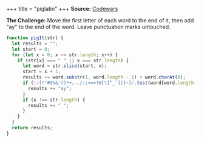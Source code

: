 +++
title = "piglatin"
+++
**Source:** [Codewars](https://www.codewars.com/kata/520b9d2ad5c005041100000f)

**The Challenge:** Move the first letter of each word to the end of it, then add "ay" to the end of the word. Leave punctuation marks untouched.

```js
function pigIt(str) {
  let results = "";
  let start = 0;
  for (let x = 0; x <= str.length; x++) {
    if (str[x] === " " || x === str.length) {
      let word = str.slice(start, x);
      start = x + 1;
      results += word.substr(1, word.length - 1) + word.charAt(0);
      if (!/[!"#$%&'()*+,-./:;<=>?@[\]^_`{|}~]/.test(word[word.length - 1])) {
        results += "ay";
      }
      if (x !== str.length) {
        results += " ";
      }
    }
  }
  return results;
}
```
